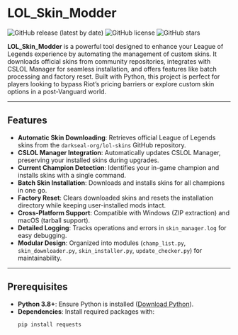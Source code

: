 # LOL_Skin_Modder

![GitHub release (latest by date)](https://img.shields.io/github/v/release/<your-username>/LOL_Skin_Modder)
![GitHub license](https://img.shields.io/github/license/<your-username>/LOL_Skin_Modder)
![GitHub stars](https://img.shields.io/github/stars/<your-username>/LOL_Skin_Modder?style=social)

**LOL_Skin_Modder** is a powerful tool designed to enhance your League of Legends experience by automating the management of custom skins. It downloads official skins from community repositories, integrates with CSLOL Manager for seamless installation, and offers features like batch processing and factory reset. Built with Python, this project is perfect for players looking to bypass Riot’s pricing barriers or explore custom skin options in a post-Vanguard world.

---

## Features

- **Automatic Skin Downloading**: Retrieves official League of Legends skins from the `darkseal-org/lol-skins` GitHub repository.
- **CSLOL Manager Integration**: Automatically updates CSLOL Manager, preserving your installed skins during upgrades.
- **Current Champion Detection**: Identifies your in-game champion and installs skins with a single command.
- **Batch Skin Installation**: Downloads and installs skins for all champions in one go.
- **Factory Reset**: Clears downloaded skins and resets the installation directory while keeping user-installed mods intact.
- **Cross-Platform Support**: Compatible with Windows (ZIP extraction) and macOS (tarball support).
- **Detailed Logging**: Tracks operations and errors in `skin_manager.log` for easy debugging.
- **Modular Design**: Organized into modules (`champ_list.py`, `skin_downloader.py`, `skin_installer.py`, `update_checker.py`) for maintainability.

---

## Prerequisites

- **Python 3.8+**: Ensure Python is installed ([Download Python](https://www.python.org/downloads/)).
- **Dependencies**: Install required packages with:
  ```bash
  pip install requests
